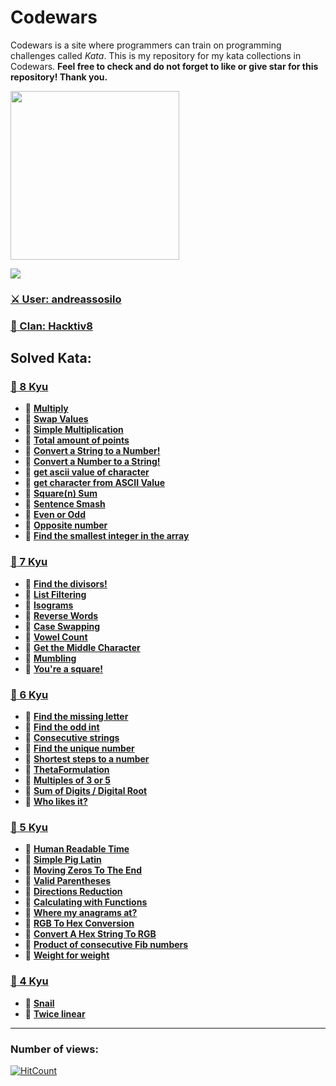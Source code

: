 # Codewars
Codewars is a site where programmers can train on programming challenges called *Kata*. This is my repository for my kata collections in Codewars. **Feel free to check and do not forget to like or give star for this repository! Thank you.**

<img height="270" src="https://miro.medium.com/max/1050/1*a9L7ZZhi8hIAJmWXmSaPXw.png">

[<img src="https://www.codewars.com/users/andreassosilo/badges/large">](https://www.codewars.com/users/andreassosilo/)

### [:crossed_swords: User: andreassosilo ](https://www.codewars.com/users/andreassosilo/)
### [:fox_face: Clan: Hacktiv8 ](https://www.codewars.com/users/andreassosilo/)

## Solved Kata:
### [:open_file_folder: 8 Kyu](https://github.com/andreassosilo/codewars/tree/master/8kyu)
- :cherry_blossom:
[**Multiply**](https://github.com/andreassosilo/codewars/blob/master/8kyu/multiply.js)
- :cherry_blossom:
[**Swap Values**](https://github.com/andreassosilo/codewars/blob/master/8kyu/swapValues.js)
- :cherry_blossom:
[**Simple Multiplication**](https://github.com/andreassosilo/codewars/blob/master/8kyu/simpleMultiplication.js)
- :cherry_blossom:
[**Total amount of points**](https://github.com/andreassosilo/codewars/blob/master/8kyu/totalPoints.js)
- :cherry_blossom:
[**Convert a String to a Number!**](https://github.com/andreassosilo/codewars/blob/master/8kyu/convertStringToNumber.js)
- :cherry_blossom:
[**Convert a Number to a String!**](https://github.com/andreassosilo/codewars/blob/master/8kyu/convertNumberToString.js)
- :cherry_blossom:
[**get ascii value of character**](https://github.com/andreassosilo/codewars/blob/master/8kyu/asciiValueChar.js)
- :cherry_blossom:
[**get character from ASCII Value**](https://github.com/andreassosilo/codewars/blob/master/8kyu/getCharFromAscii.js)
- :cherry_blossom:
[**Square(n) Sum**](https://github.com/andreassosilo/codewars/blob/master/8kyu/squareNSum.js)
- :cherry_blossom:
[**Sentence Smash**](https://github.com/andreassosilo/codewars/blob/master/8kyu/sentenceSmash.js)
- :cherry_blossom:
[**Even or Odd**](https://github.com/andreassosilo/codewars/blob/master/8kyu/evenOrOdd.js)
- :cherry_blossom:
[**Opposite number**](https://github.com/andreassosilo/codewars/blob/master/8kyu/oppositeNumber.js)
- :cherry_blossom:
[**Find the smallest integer in the array**](https://github.com/andreassosilo/codewars/blob/master/8kyu/smallestIntArray.js)

### [:open_file_folder: 7 Kyu](https://github.com/andreassosilo/codewars/tree/master/7kyu)
- :cherry_blossom:
[**Find the divisors!**](https://github.com/andreassosilo/codewars/blob/master/7kyu/divisor.js)
- :cherry_blossom:
[**List Filtering**](https://github.com/andreassosilo/codewars/blob/master/7kyu/listFiltering.js)
- :cherry_blossom:
[**Isograms**](https://github.com/andreassosilo/codewars/blob/master/7kyu/isograms.js)
- :cherry_blossom:
[**Reverse Words**](https://github.com/andreassosilo/codewars/blob/master/7kyu/reverseWords.js)
- :cherry_blossom:
[**Case Swapping**](https://github.com/andreassosilo/codewars/blob/master/7kyu/caseSwapping.js)
- :cherry_blossom:
[**Vowel Count**](https://github.com/andreassosilo/codewars/blob/master/7kyu/vowelCount.js)
- :cherry_blossom:
[**Get the Middle Character**](https://github.com/andreassosilo/codewars/blob/master/7kyu/middleCharacter.js)
- :cherry_blossom:
[**Mumbling**](https://github.com/andreassosilo/codewars/blob/master/7kyu/mumbling.js)
- :cherry_blossom:
[**You're a square!**](https://github.com/andreassosilo/codewars/blob/master/7kyu/youAreSquare.js)

### [:open_file_folder: 6 Kyu](https://github.com/andreassosilo/codewars/tree/master/6kyu)
- :cherry_blossom:
[**Find the missing letter**](https://github.com/andreassosilo/codewars/blob/master/6kyu/missingLetter.js)
- :cherry_blossom:
[**Find the odd int**](https://github.com/andreassosilo/codewars/blob/master/6kyu/findOddInt.js)
- :cherry_blossom:
[**Consecutive strings**](https://github.com/andreassosilo/codewars/blob/master/6kyu/consecutiveStrings.js)
- :cherry_blossom:
[**Find the unique number**](https://github.com/andreassosilo/codewars/blob/master/6kyu/uniqueNumber.js)
- :cherry_blossom:
[**Shortest steps to a number**](https://github.com/andreassosilo/codewars/blob/master/6kyu/shortestStepsNumber.js)
- :cherry_blossom:
[**ThetaFormulation**](https://github.com/andreassosilo/codewars/blob/master/6kyu/thetaFormulation.js)
- :cherry_blossom:
[**Multiples of 3 or 5**](https://github.com/andreassosilo/codewars/blob/master/6kyu/multiple3Or5.js)
- :cherry_blossom:
[**Sum of Digits / Digital Root**](https://github.com/andreassosilo/codewars/blob/master/6kyu/digitalRoot.js)
- :cherry_blossom:
[**Who likes it?**](https://github.com/andreassosilo/codewars/blob/master/6kyu/whoLikesIt.js)

### [:open_file_folder: 5 Kyu](https://github.com/andreassosilo/codewars/tree/master/5kyu)
- :cherry_blossom:
[**Human Readable Time**](https://github.com/andreassosilo/codewars/blob/master/5kyu/readableTime.js)
- :cherry_blossom:
[**Simple Pig Latin**](https://github.com/andreassosilo/codewars/blob/master/5kyu/pigLatin.js)
- :cherry_blossom:
[**Moving Zeros To The End**](https://github.com/andreassosilo/codewars/blob/master/5kyu/movingZeroToEnd.js)
- :cherry_blossom:
[**Valid Parentheses**](https://github.com/andreassosilo/codewars/blob/master/5kyu/validParentheses.js)
- :cherry_blossom:
[**Directions Reduction**](https://github.com/andreassosilo/codewars/blob/master/5kyu/directionsReduction.js)
- :cherry_blossom:
[**Calculating with Functions**](https://github.com/andreassosilo/codewars/blob/master/5kyu/calculatingFunctions.js)
- :cherry_blossom:
[**Where my anagrams at?**](https://github.com/andreassosilo/codewars/blob/master/5kyu/whereMyAnagram.js)
- :cherry_blossom:
[**RGB To Hex Conversion**](https://github.com/andreassosilo/codewars/blob/master/5kyu/rgbToHex.js)
- :cherry_blossom:
[**Convert A Hex String To RGB**](https://github.com/andreassosilo/codewars/blob/master/5kyu/hexToRGB.js)
- :cherry_blossom:
[**Product of consecutive Fib numbers**](https://github.com/andreassosilo/codewars/blob/master/5kyu/productOfFibNum.js)
- :cherry_blossom:
[**Weight for weight**](https://github.com/andreassosilo/codewars/blob/master/5kyu/weightForWeight.js)

### [:open_file_folder: 4 Kyu](https://github.com/andreassosilo/codewars/tree/master/4kyu)
- :cherry_blossom:
[**Snail**](https://github.com/andreassosilo/codewars/blob/master/4kyu/snail.js)
- :cherry_blossom:
[**Twice linear**](https://github.com/andreassosilo/codewars/blob/master/4kyu/twiceLinear.js)

---
### Number of views: 
[![HitCount](http://hits.dwyl.io/andreassosilo/https://githubcom/andreassosilo/codewars.svg)](http://hits.dwyl.io/andreassosilo/https://githubcom/andreassosilo/codewars)
